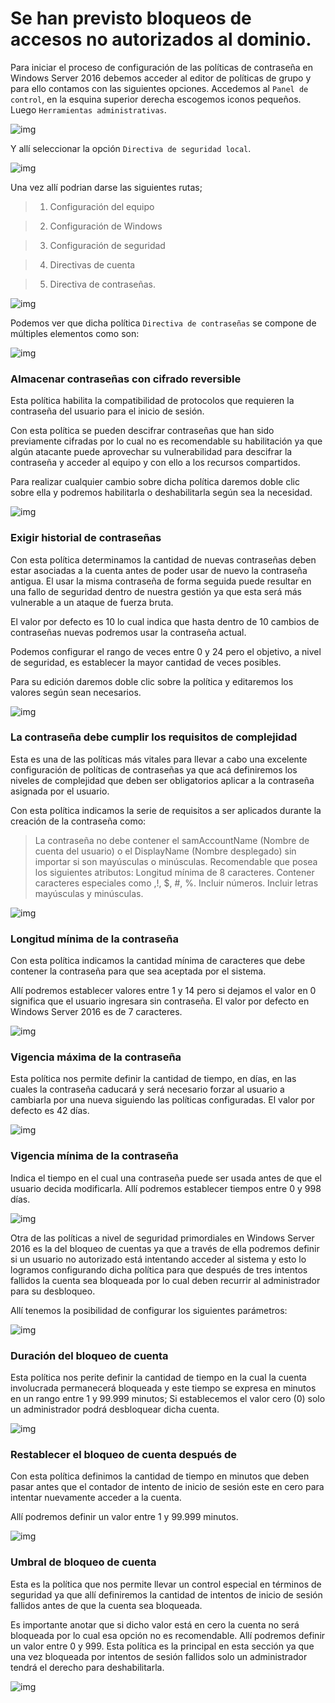 # Se han previsto bloqueos de accesos no autorizados al dominio.

Para iniciar el proceso de configuración de las políticas de contraseña en Windows Server 2016 debemos acceder al editor de políticas de grupo y para ello contamos con las siguientes opciones. Accedemos al `Panel de control`, en la esquina superior derecha escogemos iconos pequeños. Luego `Herramientas administrativas`.

![img](https://github.com/smxrlxp/dominios.html/blob/master/assets/admin_acceso_dom/b-acceso-dominio/1.png)

Y allí seleccionar la opción `Directiva de seguridad local`.

![img](https://github.com/smxrlxp/dominios.html/blob/master/assets/admin_acceso_dom/b-acceso-dominio/2.png)

Una vez allí podrian darse las siguientes rutas; 

>1. Configuración del equipo

>2. Configuración de Windows

>3. Configuración de seguridad

>4. Directivas de cuenta

>5. Directiva de contraseñas.

![img](https://github.com/smxrlxp/dominios.html/blob/master/assets/admin_acceso_dom/b-acceso-dominio/3.png)

Podemos ver que dicha política `Directiva de contraseñas` se compone de múltiples elementos como son:

![img](https://github.com/smxrlxp/dominios.html/blob/master/assets/admin_acceso_dom/b-acceso-dominio/4.png)
 
### Almacenar contraseñas con cifrado reversible

Esta política habilita la compatibilidad de protocolos que requieren la contraseña del usuario para el inicio de sesión.
 
Con esta política se pueden descifrar contraseñas que han sido previamente cifradas por lo cual no es recomendable su habilitación ya que algún atacante puede aprovechar su vulnerabilidad para descifrar la contraseña y acceder al equipo y con ello a los recursos compartidos.

Para realizar cualquier cambio sobre dicha política daremos doble clic sobre ella y podremos habilitarla o deshabilitarla según sea la necesidad.

![img](https://github.com/smxrlxp/dominios.html/blob/master/assets/admin_acceso_dom/b-acceso-dominio/5.png)

### Exigir historial de contraseñas

Con esta política determinamos la cantidad de nuevas contraseñas deben estar asociadas a la cuenta antes de poder usar de nuevo la contraseña antigua. El usar la misma contraseña de forma seguida puede resultar en una fallo de seguridad dentro de nuestra gestión ya que esta será más vulnerable a un ataque de fuerza bruta.

El valor por defecto es 10 lo cual indica que hasta dentro de 10 cambios de contraseñas nuevas podremos usar la contraseña actual.

Podemos configurar el rango de veces entre 0 y 24 pero el objetivo, a nivel de seguridad, es establecer la mayor cantidad de veces posibles.

Para su edición daremos doble clic sobre la política y editaremos los valores según sean necesarios.

![img](https://github.com/smxrlxp/dominios.html/blob/master/assets/admin_acceso_dom/b-acceso-dominio/6.png)

### La contraseña debe cumplir los requisitos de complejidad

Esta es una de las políticas más vitales para llevar a cabo una excelente configuración de políticas de contraseñas ya que acá definiremos los niveles de complejidad que deben ser obligatorios aplicar a la contraseña asignada por el usuario.
 
Con esta política indicamos la serie de requisitos a ser aplicados durante la creación de la contraseña como:

>La contraseña no debe contener el samAccountName (Nombre de cuenta del usuario) o el DisplayName
>(Nombre desplegado) sin importar si son mayúsculas o minúsculas.
>Recomendable que posea los siguientes atributos:
>Longitud mínima de 8 caracteres.
>Contener caracteres especiales como ,!, $, #, %.
>Incluir números.
>Incluir letras mayúsculas y minúsculas.

![img](https://github.com/smxrlxp/dominios.html/blob/master/assets/admin_acceso_dom/b-acceso-dominio/7.png)

### Longitud mínima de la contraseña

Con esta política indicamos la cantidad mínima de caracteres que debe contener la contraseña para que sea aceptada por el sistema.

Allí podremos establecer valores entre 1 y 14 pero si dejamos el valor en 0 significa que el usuario ingresara sin contraseña. El valor por defecto en Windows Server 2016 es de 7 caracteres.

![img](https://github.com/smxrlxp/dominios.html/blob/master/assets/admin_acceso_dom/b-acceso-dominio/8.png)

### Vigencia máxima de la contraseña

Esta política nos permite definir la cantidad de tiempo, en días, en las cuales la contraseña caducará y será necesario forzar al usuario a cambiarla por una nueva siguiendo las políticas configuradas. El valor por defecto es 42 días.

![img](https://github.com/smxrlxp/dominios.html/blob/master/assets/admin_acceso_dom/b-acceso-dominio/9.png)

### Vigencia mínima de la contraseña

Indica el tiempo en el cual una contraseña puede ser usada antes de que el usuario decida modificarla. Allí podremos establecer tiempos entre 0 y 998 días.

![img](https://github.com/smxrlxp/dominios.html/blob/master/assets/admin_acceso_dom/b-acceso-dominio/10.png)


Otra de las políticas a nivel de seguridad primordiales en Windows Server 2016 es la del bloqueo de cuentas ya que a través de ella podremos definir si un usuario no autorizado está intentando acceder al sistema y esto lo logramos configurando dicha política para que después de tres intentos fallidos la cuenta sea bloqueada por lo cual deben recurrir al administrador para su desbloqueo.

Allí tenemos la posibilidad de configurar los siguientes parámetros:

![img](https://github.com/smxrlxp/dominios.html/blob/master/assets/admin_acceso_dom/b-acceso-dominio/11.png)

### Duración del bloqueo de cuenta

Esta política nos perite definir la cantidad de tiempo en la cual la cuenta involucrada permanecerá bloqueada y este tiempo se expresa en minutos en un rango entre 1 y 99.999 minutos; Si establecemos el valor cero (0) solo un administrador podrá desbloquear dicha cuenta.

![img](https://github.com/smxrlxp/dominios.html/blob/master/assets/admin_acceso_dom/b-acceso-dominio/12.png)

### Restablecer el bloqueo de cuenta después de

Con esta política definimos la cantidad de tiempo en minutos que deben pasar antes que el contador de intento de inicio de sesión este en cero para intentar nuevamente acceder a la cuenta.

Allí podremos definir un valor entre 1 y 99.999 minutos.

![img](https://github.com/smxrlxp/dominios.html/blob/master/assets/admin_acceso_dom/b-acceso-dominio/13.png)

### Umbral de bloqueo de cuenta

Esta es la política que nos permite llevar un control especial en términos de seguridad ya que allí definiremos la cantidad de intentos de inicio de sesión fallidos antes de que la cuenta sea bloqueada.

Es importante anotar que si dicho valor está en cero la cuenta no será bloqueada por lo cual esa opción no es recomendable. Allí podremos definir un valor entre 0 y 999. Esta política es la principal en esta sección ya que una vez bloqueada por intentos de sesión fallidos solo un administrador tendrá el derecho para deshabilitarla.

![img](https://github.com/smxrlxp/dominios.html/blob/master/assets/admin_acceso_dom/b-acceso-dominio/14.png)

